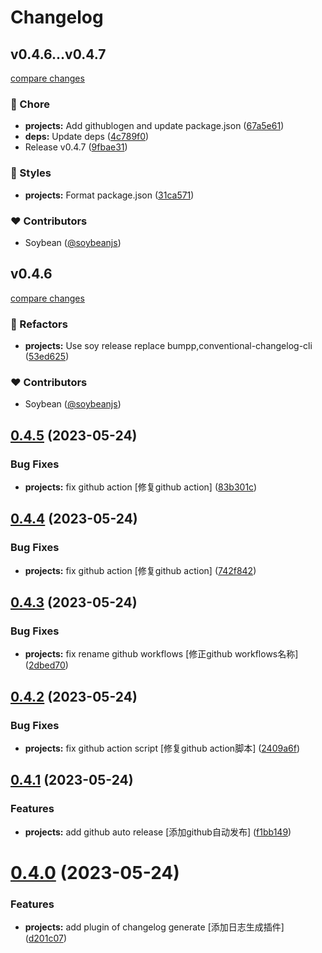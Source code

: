 # Changelog

## v0.4.6...v0.4.7

[compare changes](https://github.com/soybeanjs/eslint-config/compare/v0.4.6...v0.4.7)

### 🏡 Chore

- **projects:** Add githublogen and update package.json ([67a5e61](https://github.com/soybeanjs/eslint-config/commit/67a5e61))
- **deps:** Update deps ([4c789f0](https://github.com/soybeanjs/eslint-config/commit/4c789f0))
- Release v0.4.7 ([9fbae31](https://github.com/soybeanjs/eslint-config/commit/9fbae31))

### 🎨 Styles

- **projects:** Format package.json ([31ca571](https://github.com/soybeanjs/eslint-config/commit/31ca571))

### ❤️ Contributors

- Soybean ([@soybeanjs](http://github.com/soybeanjs))

## v0.4.6

[compare changes](https://github.com/soybeanjs/eslint-config/compare/v0.4.5...v0.4.6)


### 💅 Refactors

  - **projects:** Use soy release replace bumpp,conventional-changelog-cli ([53ed625](https://github.com/soybeanjs/eslint-config/commit/53ed625))

### ❤️  Contributors

- Soybean ([@soybeanjs](http://github.com/soybeanjs))

## [0.4.5](https://github.com/soybeanjs/eslint-config/compare/v0.4.4...v0.4.5) (2023-05-24)


### Bug Fixes

* **projects:** fix github action [修复github action] ([83b301c](https://github.com/soybeanjs/eslint-config/commit/83b301c7ab0d5d48da46265160ee6056c275e016))



## [0.4.4](https://github.com/soybeanjs/eslint-config/compare/v0.4.3...v0.4.4) (2023-05-24)


### Bug Fixes

* **projects:** fix github action [修复github action] ([742f842](https://github.com/soybeanjs/eslint-config/commit/742f842326ffd5e3796e7e5667c7b4290badb698))



## [0.4.3](https://github.com/soybeanjs/eslint-config/compare/v0.4.2...v0.4.3) (2023-05-24)


### Bug Fixes

* **projects:** fix rename github workflows [修正github workflows名称] ([2dbed70](https://github.com/soybeanjs/eslint-config/commit/2dbed70a53208bfb96ded9613fed1d92b67e6912))



## [0.4.2](https://github.com/soybeanjs/eslint-config/compare/v0.4.1...v0.4.2) (2023-05-24)


### Bug Fixes

* **projects:** fix github action script [修复github action脚本] ([2409a6f](https://github.com/soybeanjs/eslint-config/commit/2409a6f9996bc42dea90bf45c3a0c937e7942611))



## [0.4.1](https://github.com/soybeanjs/eslint-config/compare/v0.4.0...v0.4.1) (2023-05-24)


### Features

* **projects:** add github auto release [添加github自动发布] ([f1bb149](https://github.com/soybeanjs/eslint-config/commit/f1bb1498088d299d862ac51233af9b4cacd091e6))



# [0.4.0](https://github.com/soybeanjs/eslint-config/compare/v0.3.9...v0.4.0) (2023-05-24)


### Features

* **projects:** add plugin of changelog generate [添加日志生成插件] ([d201c07](https://github.com/soybeanjs/eslint-config/commit/d201c075007f37005c7e86dbd34c907ac35e7470))




